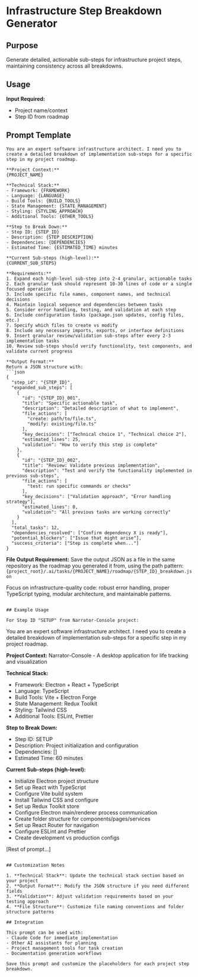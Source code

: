 # Infrastructure Step Breakdown Generator

## Purpose
Generate detailed, actionable sub-steps for infrastructure project steps, maintaining consistency across all breakdowns.

## Usage
**Input Required:**
- Project name/context
- Step ID from roadmap

## Prompt Template

```
You are an expert software infrastructure architect. I need you to create a detailed breakdown of implementation sub-steps for a specific step in my project roadmap.

**Project Context:**
{PROJECT_NAME}

**Technical Stack:**
- Framework: {FRAMEWORK}
- Language: {LANGUAGE}
- Build Tools: {BUILD_TOOLS}
- State Management: {STATE_MANAGEMENT}
- Styling: {STYLING_APPROACH}
- Additional Tools: {OTHER_TOOLS}

**Step to Break Down:**
- Step ID: {STEP_ID}
- Description: {STEP_DESCRIPTION}
- Dependencies: {DEPENDENCIES}
- Estimated Time: {ESTIMATED_TIME} minutes

**Current Sub-steps (high-level):**
{CURRENT_SUB_STEPS}

**Requirements:**
1. Expand each high-level sub-step into 2-4 granular, actionable tasks
2. Each granular task should represent 10-30 lines of code or a single focused operation
3. Include specific file names, component names, and technical decisions
4. Maintain logical sequence and dependencies between tasks
5. Consider error handling, testing, and validation at each step
6. Include configuration tasks (package.json updates, config files, etc.)
7. Specify which files to create vs modify
8. Include any necessary imports, exports, or interface definitions
9. Insert granular review/validation sub-steps after every 2-3 implementation tasks
10. Review sub-steps should verify functionality, test components, and validate current progress

**Output Format:**
Return a JSON structure with:
```json
{
  "step_id": "{STEP_ID}",
  "expanded_sub_steps": [
    {
      "id": "{STEP_ID}_001",
      "title": "Specific actionable task",
      "description": "Detailed description of what to implement",
      "file_actions": [
        "create: path/to/file.ts",
        "modify: existing/file.ts"
      ],
      "key_decisions": ["Technical choice 1", "Technical choice 2"],
      "estimated_lines": 25,
      "validation": "How to verify this step is complete"
    },
    {
      "id": "{STEP_ID}_002",
      "title": "Review: Validate previous implementation",
      "description": "Test and verify the functionality implemented in previous sub-steps",
      "file_actions": [
        "test: run specific commands or checks"
      ],
      "key_decisions": ["Validation approach", "Error handling strategy"],
      "estimated_lines": 0,
      "validation": "All previous tasks are working correctly"
    }
  ],
  "total_tasks": 12,
  "dependencies_resolved": ["Confirm dependency X is ready"],
  "potential_blockers": ["Issue that might arise"],
  "success_criteria": ["Step is complete when..."]
}
```

**File Output Requirement:**
Save the output JSON as a file in the same repository as the roadmap you generated it from, using the path pattern:
`{project_root}/.ai/tasks/{PROJECT_NAME}/roadmap/{STEP_ID}_breakdown.json`

Focus on infrastructure-quality code: robust error handling, proper TypeScript typing, modular architecture, and maintainable patterns.
```

## Example Usage

For Step ID "SETUP" from Narrator-Console project:

```
You are an expert software infrastructure architect. I need you to create a detailed breakdown of implementation sub-steps for a specific step in my project roadmap.

**Project Context:**
Narrator-Console - A desktop application for life tracking and visualization

**Technical Stack:**
- Framework: Electron + React + TypeScript
- Language: TypeScript
- Build Tools: Vite + Electron Forge
- State Management: Redux Toolkit
- Styling: Tailwind CSS
- Additional Tools: ESLint, Prettier

**Step to Break Down:**
- Step ID: SETUP
- Description: Project initialization and configuration
- Dependencies: []
- Estimated Time: 60 minutes

**Current Sub-steps (high-level):**
- Initialize Electron project structure
- Set up React with TypeScript
- Configure Vite build system
- Install Tailwind CSS and configure
- Set up Redux Toolkit store
- Configure Electron main/renderer process communication
- Create folder structure for components/pages/services
- Set up React Router for navigation
- Configure ESLint and Prettier
- Create development vs production configs

[Rest of prompt...]
```

## Customization Notes

1. **Technical Stack**: Update the technical stack section based on your project
2. **Output Format**: Modify the JSON structure if you need different fields
3. **Validation**: Adjust validation requirements based on your testing approach
4. **File Structure**: Customize file naming conventions and folder structure patterns

## Integration

This prompt can be used with:
- Claude Code for immediate implementation
- Other AI assistants for planning
- Project management tools for task creation
- Documentation generation workflows

Save this prompt and customize the placeholders for each project step breakdown.